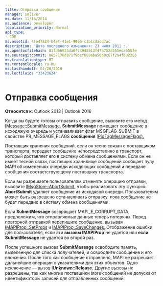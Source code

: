 ```yaml
---
title: Отправка сообщения
manager: soliver
ms.date: 11/16/2014
ms.audience: Developer
localization_priority: Normal
api_type:
- COM
ms.assetid: 4fa47824-b4ef-41e1-9096-c1b1cdacd7ac
description: 'Дата последнего изменения: 23 июля 2011 г.'
ms.openlocfilehash: 01fd66033da0f24948913f47a752d555eca655fe
ms.sourcegitcommit: 8657170d071f9bcf680aba50b9c07f2a4fb82283
ms.translationtype: MT
ms.contentlocale: ru-RU
ms.lasthandoff: 04/28/2019
ms.locfileid: "33423624"
---
```

# <a name="sending-a-message"></a>Отправка сообщения

  
  
**Относится к**: Outlook 2013 | Outlook 2016 
  
Когда вы будете готовы отправить сообщение, вызовите его метод [IMessage::SubmitMessage.](imessage-submitmessage.md) **SubmitMessage** помещает сообщение в исходяжую очередь и устанавливает флаг MSGFLAG_SUBMIT в свойстве PR_MESSAGE_FLAGS **сообщения** ([PidTagMessageFlags).](pidtagmessageflags-canonical-property.md)
  
Поставщик хранения сообщений, если он тесно связан с поставщиком транспорта, передает сообщение непосредственно в транспорт, который доставляет его в систему обмена сообщениями. Если он не имеет тесной связи, поставщик хранилище сообщений сообщает пулу MAPI об изменениях очереди исходяющих сообщений и передаче сообщения соответствующему поставщику транспорта.
  
Если вы разрешаете пользователям отменять операцию отправки, вызовите [IMsgStore::AbortSubmit,](imsgstore-abortsubmit.md) чтобы реализовать эту функцию. **AbortSubmit** удаляет сообщение из исходявой очереди. Пользователям может быть разрешено останавливать отправку, пока сообщение не будет передано в систему обмена сообщениями. 
  
Если **SubmitMessage** возвращает MAPI_E_CORRUPT_DATA, предположим, что отправляемые данные теперь потеряны. Перед повторной отправкой перепишите сообщение, вызывая [IMAPIProp::SetProps](imapiprop-setprops.md) и [IMAPIProp::SaveChanges.](imapiprop-savechanges.md) Отображение ошибки для пользователя, если эти **вызовы IMAPIProp** не удается или **если SubmitMessage** не удается во второй раз. 
  
После успешного вызова **SubmitMessage** освободите память, выделенную для списка получателей, и освободите сообщение и его вложения. После того как сообщение отправлено, MAPI не разрешает дальнейшие операции с указателями для этих объектов. Одно исключение — вызов **IUnknown::Release.** Другие вызовы не разрешены, так как многие поставщики store сообщений не допускают идентификаторы записей для отправленных сообщений.
  


